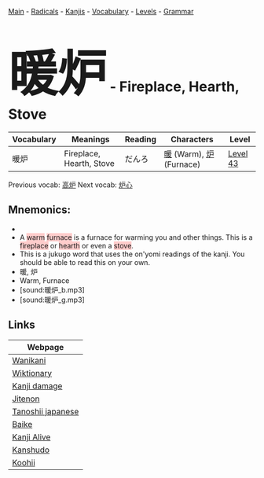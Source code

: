 <style> bigfont {font-size: 100px}</style>
[Main](../README.md) -
[Radicals](../radicals.md) -
[Kanjis](../kanjis.md) -
[Vocabulary](../vocabulary.md) -
[Levels](../levels.md) -
[Grammar](../grammar.md)
# <bigfont> 暖炉</bigfont> - Fireplace, Hearth, Stove 

| Vocabulary | Meanings | Reading | Characters | Level |
| --- | --- | --- | --- | --- |
| 暖炉 | Fireplace, Hearth, Stove | だんろ |  [暖](../kanjis/暖.md) (Warm), [炉](../kanjis/炉.md) (Furnace) | [Level 43](../levels/wk_level43.md) |

Previous vocab: [高炉](高炉.md) Next vocab: [炉心](炉心.md) 

## Mnemonics:

* 
* A <span style="background-color:#ffcccb"> warm</span> <span style="background-color:#ffcccb"> furnace</span> is a furnace for warming you and other things. This is a <span style="background-color:#ffcccb"> fireplace</span> or <span style="background-color:#ffcccb"> hearth</span> or even a <span style="background-color:#ffcccb"> stove</span>.
* This is a jukugo word that uses the on'yomi readings of the kanji. You should be able to read this on your own.
* 暖, 炉
* Warm, Furnace
* [sound:暖炉_b.mp3]
* [sound:暖炉_g.mp3]


## Links 

| Webpage |
| --- |
| [Wanikani          ](https://www.wanikani.com/kanji/暖炉) |
| [Wiktionary        ](https://en.wiktionary.org/wiki/暖炉) |
| [Kanji damage      ](http://www.kanjidamage.com/kanji/search?utf8=✓&q=暖炉) |
| [Jitenon           ](https://jitenon.com/kanji/暖炉) |
| [Tanoshii japanese ](https://www.tanoshiijapanese.com/dictionary/kanji.cfm?k=暖炉) |
| [Baike             ](https://baike.baidu.com/item/暖炉) |
| [Kanji Alive       ](https://app.kanjialive.com/暖炉) |
| [Kanshudo          ](https://www.kanshudo.com/searchmn?q=暖炉) |
| [Koohii            ](https://kanji.koohii.com/study/kanji/暖炉) |
